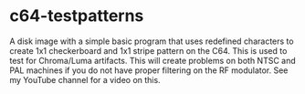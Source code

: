 # c64-testpatterns

A disk image with a simple basic program that uses redefined characters to create 1x1 checkerboard and 1x1 stripe pattern on the C64. This is used to test for Chroma/Luma artifacts. This will create problems on both NTSC and PAL machines if you do not have proper filtering on the RF modulator. See my YouTube channel for a video on this.
